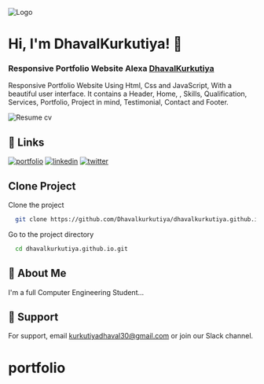 
![Logo](/assets/img/DhavalKurkutiya.png)


  
# Hi, I'm DhavalKurkutiya! 👋


### Responsive Portfolio Website Alexa [DhavalKurkutiya](https://dhavalkurkutiya.github.io/) 


Responsive Portfolio Website Using Html, Css and JavaScript, With a beautiful user interface. It contains a Header, Home, , Skills, Qualification, Services, Portfolio, Project in mind, Testimonial, Contact and Footer.

![Resume cv](/preview.png)


## 🔗 Links
[![portfolio](https://img.shields.io/badge/Instagram-000?style=for-the-badge&logo=ko-fi&logoColor=red)](https://www.instagram.com/dhaval.kurkutiya/)
[![linkedin](https://img.shields.io/badge/linkedin-0A66C2?style=for-the-badge&logo=linkedin&logoColor=white)](https://www.linkedin.com/in/dhaval-kurkutiya-1540981b5/)
[![twitter](https://img.shields.io/badge/twitter-1DA1F2?style=for-the-badge&logo=twitter&logoColor=white)](https://twitter.com/Dhaval87950061)


## Clone Project

Clone the project

```bash
  git clone https://github.com/Dhavalkurkutiya/dhavalkurkutiya.github.io.git
```

Go to the project directory

```bash
  cd dhavalkurkutiya.github.io.git
```

  

## 🚀 About Me
I'm a full Computer Engineering Student...

## 🎉 Support
For support, email kurkutiyadhaval30@gmail.com or join our Slack channel.
# portfolio
